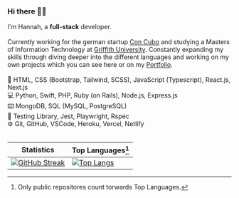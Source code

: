 ### Hi there 👋🏼
I'm Hannah, a **full-stack** developer.
<br>
<br>
Currently working for the german startup [Con Cubo](https://www.con-cubo.com/) and studying a Masters of Information Technology at [Griffith University](https://www.griffith.edu.au/study/engineering-it-aviation/information-technology?location=intl&level=pgrd&pathway=nsl). 
Constantly expanding my skills through diving deeper into the different languages and working on my own projects which you can see here or on my [Portfolio](https://www.hannaheich.tech).
<br>
<br>
🎨 HTML, CSS (Bootstrap, Tailwind, SCSS), JavaScript (Typescript), React.js, Next.js
<br>
💻 Python, Swift, PHP, Ruby (on Rails), Node.js, Express.js
<br>
⌨️ MongoDB, SQL (MySQL, PostgreSQL)
<br>
💭 Testing Library, Jest, Playwright, Rspec
<br>
⚙️ Git, GitHub, VSCode, Heroku, Vercel, Netlify
<br>
<br>


| Statistics  | Top Languages[^1] |
| ------------- | ------------- |
| [![GitHub Streak](https://streak-stats.demolab.com?user=hannah-eichelsdoerfer&theme=date-night&hide_border=true&border_radius=8&background=FFFFFF)](https://git.io/streak-stats) | [![Top Langs](https://github-readme-stats.vercel.app/api/top-langs/?username=hannah-eichelsdoerfer&layout=compact&count_private=true&langs_count=10&hide_title=true&hide_border=true&)](https://github.com/hannah-eichelsdoerfer)  |

[^1]: Only public repositores count torwards Top Languages.

<!--
**hannah-eichelsdoerfer/hannah-eichelsdoerfer** is a ✨ _special_ ✨ repository because its `README.md` (this file) appears on your GitHub profile.

Here are some ideas to get you started:

- 🔭 I’m currently working on ...
- 🌱 I’m currently learning ...
- 👯 I’m looking to collaborate on ...
- 🤔 I’m looking for help with ...
- 💬 Ask me about ...
- 📫 How to reach me: ...
- 😄 Pronouns: ...
- ⚡ Fun fact: ...
-  Bootstrap, SCSS
-->

